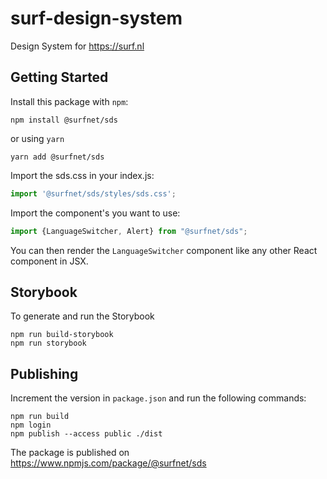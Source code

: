 # surf-design-system

Design System for https://surf.nl

## Getting Started

Install this package with `npm`:
```shell
npm install @surfnet/sds
```
or using `yarn`
```shell
yarn add @surfnet/sds
```
Import the sds.css in your index.js:
```js
import '@surfnet/sds/styles/sds.css';
```
Import the component's you want to use:
```js
import {LanguageSwitcher, Alert} from "@surfnet/sds";
```
You can then render the `LanguageSwitcher` component like any other React component in JSX.

## Storybook

To generate and run the Storybook
```
npm run build-storybook
npm run storybook
```

## Publishing

Increment the version in `package.json` and run the following commands:
```
npm run build
npm login
npm publish --access public ./dist
```
The package is published on https://www.npmjs.com/package/@surfnet/sds
